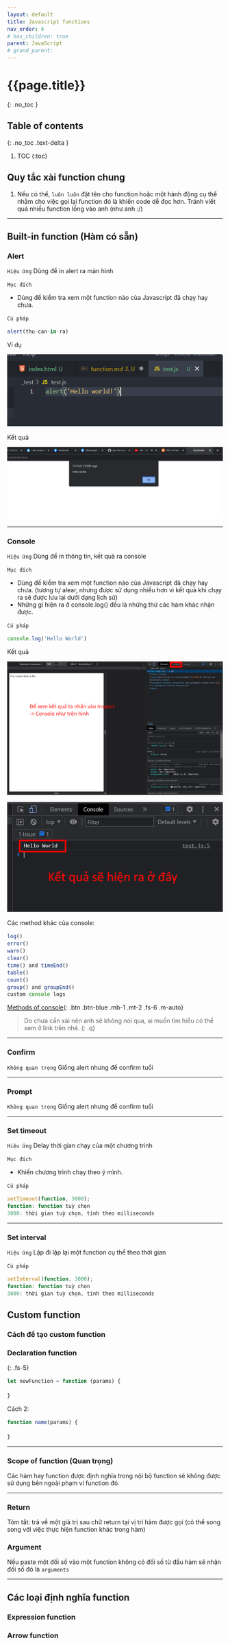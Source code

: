 ```yaml
---
layout: default
title: Javascript functions
nav_order: 4
# has_children: true
parent: JavaScript
# grand_parent:
---
```


<!-- markdownlint-disable MD022 MD025-->
# {{page.title}}
{: .no_toc }

## Table of contents
{: .no_toc .text-delta }

1. TOC
{:toc}
<!-- markdownlint-enable MD025-->
## Quy tắc xài function chung

1. Nếu có thể, `luôn luôn` đặt tên cho function hoặc một hành động cụ thể nhằm cho việc gọi lại function đó là khiến code dễ đọc hơn. Tránh viết quá nhiều function lồng vào anh (như anh :/)

---

## Built-in function (Hàm có sẵn)

### Alert

`Hiệu ứng` Dùng để in alert ra màn hình

`Mục đích`

- Dùng để kiểm tra xem một function nào của Javascript đã chạy hay chưa.

`Cú pháp`

```js
alert(thu-can-in-ra)
```

Ví dụ

![><](https://raw.githubusercontent.com/FTU2-Student-Association/official-materials/gh-pages/assets/images/function/Fri-17-Dec-2021-22-38-25.png)

Kết quả

![><](https://raw.githubusercontent.com/FTU2-Student-Association/official-materials/gh-pages/assets/images/function/Fri-17-Dec-2021-22-37-27.png)

---

### Console

`Hiệu ứng` Dùng để in thông tin, kết quả ra console

`Mục đích`

- Dùng để kiểm tra xem một function nào của Javascript đã chạy hay chưa. (tương tự alear, nhưng được sử dụng nhiều hơn vì kết quả khi chạy ra sẽ được lưu lại dưới dạng lịch sử)
- Những gì hiện ra ở console.log() đều là những thứ các hàm khác nhận được.

`Cú pháp`

```js
console.log('Hello World')
```

Kết quả

![><](https://raw.githubusercontent.com/FTU2-Student-Association/official-materials/gh-pages/assets/images/function/Fri-17-Dec-2021-22-42-10.png)

![><](https://raw.githubusercontent.com/FTU2-Student-Association/official-materials/gh-pages/assets/images/function/Fri-17-Dec-2021-22-42-50.png)

Các method khác của console:

```js
log()
error()
warn()
clear()
time() and timeEnd()
table()
count()
group() and groupEnd()
custom console logs
```

[Methods of console](https://www.geeksforgeeks.org/console-in-javascript/){: .btn .btn-blue .mb-1 .mt-2 .fs-6 .m-auto}

>Do chưa cần xài nên anh sẽ không nói qua, ai muốn tìm hiểu có thể xem ở link trên nhé.
{: .q}

---

### Confirm

`Không quan trọng`
Giống alert nhưng để confirm tuổi

---

### Prompt

`Không quan trọng`
Giống alert nhưng để confirm tuổi

---

### Set timeout

`Hiệu ứng` Delay thời gian chạy của một chương trình

`Mục đích`

- Khiến chương trình chạy theo ý mình.

`Cú pháp`

```js
setTimeout(function, 3000);
function: function tuỳ chọn
3000: thời gian tuỳ chọn, tính theo milliseconds
```

---

### Set interval

`Hiệu ứng` Lập đi lập lại một function cụ thể theo thời gian

`Cú pháp`

```js
setInterval(function, 3000);
function: function tuỳ chọn
3000: thời gian tuỳ chọn, tính theo milliseconds
```

## Custom function

### Cách để tạo custom function

### Declaration function

{: .fs-5}

```js
let newFunction = function (params) {
    
}
```

Cách 2:

```js
function name(params) {
    
}
```

---

### Scope of function (Quan trọng)

Các hàm hay function được định nghĩa trong nội bộ function sẽ không được sử dụng bên ngoài phạm vi function đó.

---

### Return

Tóm tắt: trả về một giá trị sau chữ return tại vị trí hàm được gọi (có thể song song với việc thực hiện function khác trong hàm)

### Argument

Nếu paste một đối số vào một function không có đối số từ đầu hàm sẽ nhận đối số đó là `arguments`

---

## Các loại định nghĩa function

### Expression function

### Arrow function
